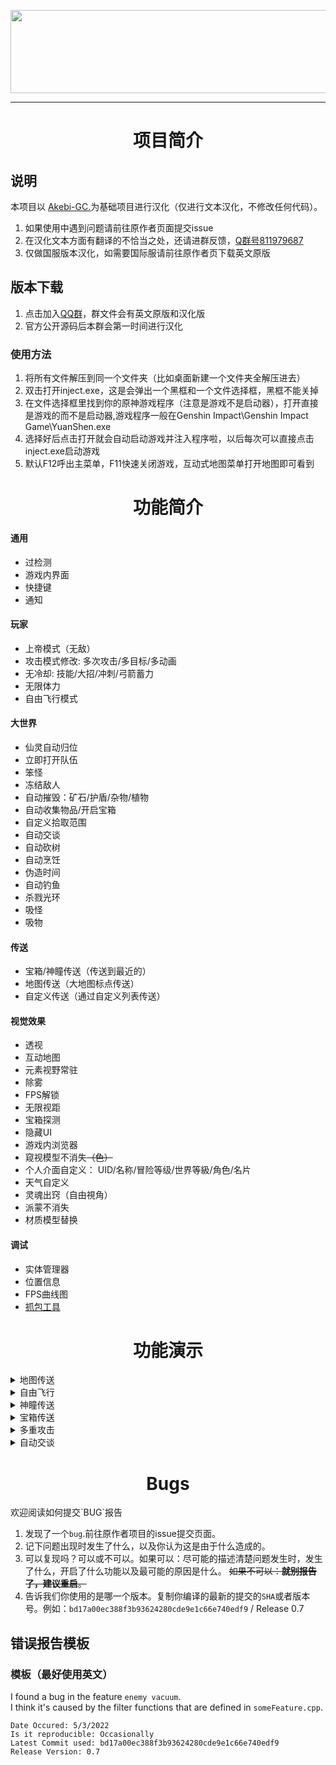<p align="center">
  <a href="#"><img width="690" height="133" src="https://user-images.githubusercontent.com/67109235/176832764-471a6bd5-405f-43dd-97ec-c11997880993.png"></a>
</p>

---

<h1 align="center">项目简介</h1>

## 说明
本项目以 [Akebi-GC.](https://github.com/Akebi-Group/Akebi-GC/)为基础项目进行汉化（仅进行文本汉化，不修改任何代码）。

1. 如果使用中遇到问题请前往原作者页面提交issue
1. 在汉化文本方面有翻译的不恰当之处，还请进群反馈，[Q群号811979687](https://jq.qq.com/?_wv=1027&k=hPATw7vp)
1. 仅做国服版本汉化，如需要国际服请前往原作者页下载英文原版

## 版本下载
1. 点击加入[QQ群](https://jq.qq.com/?_wv=1027&k=hPATw7vp)，群文件会有英文原版和汉化版
1. 官方公开源码后本群会第一时间进行汉化


### 使用方法
1. 将所有文件解压到同一个文件夹（比如桌面新建一个文件夹全解压进去）
1. 双击打开inject.exe，这是会弹出一个黑框和一个文件选择框，黑框不能关掉
1. 在文件选择框里找到你的原神游戏程序（注意是游戏不是启动器），打开直接是游戏的而不是启动器,游戏程序一般在Genshin Impact\Genshin Impact Game\YuanShen.exe
1. 选择好后点击打开就会自动启动游戏并注入程序啦，以后每次可以直接点击inject.exe启动游戏
1. 默认F12呼出主菜单，F11快速关闭游戏，互动式地图菜单打开地图即可看到

<h1 align="center">功能简介</h1>


#### 通用
- 过检测
- 游戏内界面
- 快捷键
- 通知

#### 玩家
- 上帝模式（无敌）
- 攻击模式修改: 多次攻击/多目标/多动画
- 无冷却: 技能/大招/冲刺/弓箭蓄力
- 无限体力
- 自由飞行模式

#### 大世界
- 仙灵自动归位
- 立即打开队伍
- 笨怪
- 冻结敌人
- 自动摧毁：矿石/护盾/杂物/植物
- 自动收集物品/开启宝箱
- 自定义拾取范围
- 自动交谈
- 自动砍树
- 自动烹饪
- 伪造时间
- 自动钓鱼
- 杀戮光环
- 吸怪
- 吸物

#### 传送
- 宝箱/神瞳传送（传送到最近的）
- 地图传送（大地图标点传送）
- 自定义传送（通过自定义列表传送）

#### 视觉效果
- 透视
- 互动地图
- 元素视野常驻
- 除雾
- FPS解锁
- 无限视距
- 宝箱探测
- 隐藏UI
- 游戏内浏览器
- 窥视模型不消失~~（色）~~
- 个人介面自定义： UID/名称/冒险等级/世界等級/角色/名片
- 天气自定义
- 灵魂出窍（自由視角）
- 派蒙不消失
- 材质模型替换

#### 调试
- 实体管理器
- 位置信息
- FPS曲线图
- [抓包工具](https://github.com/Akebi-Group/Akebi-PacketSniffer)


<h1 align="center">功能演示</h1>

<details>
  <summary>地图传送</summary>
  <img src="https://github.com/CallowBlack/gif-demos/blob/main/genshin-cheat/map-teleport-demo.gif"/>
</details>
<details>
  <summary>自由飞行</summary>
  <img src="https://github.com/CallowBlack/gif-demos/blob/main/genshin-cheat/noclip-demo.gif"/>
</details>
<details>
  <summary>神瞳传送</summary>
  <img src="https://github.com/CallowBlack/gif-demos/blob/main/genshin-cheat/oculi-teleport-demo.gif"/>
</details>
<details>
  <summary>宝箱传送</summary>
  <img src="https://github.com/CallowBlack/gif-demos/blob/main/genshin-cheat/chest-teleport-demo.gif"/>
</details>
<details>
  <summary>多重攻击</summary>
  <img src="https://github.com/CallowBlack/gif-demos/blob/main/genshin-cheat/rapid-fire-demo.gif"/>
</details>
<details>
  <summary>自动交谈</summary>
  <img src="https://github.com/CallowBlack/gif-demos/blob/main/genshin-cheat/auto-talk-demo.gif"/>
</details>


<h1 align="center">Bugs</h1>
欢迎阅读如何提交`BUG`报告

1. 发现了一个`bug`.前往原作者项目的issue提交页面。
1. 记下问题出现时发生了什么，以及你认为这是由于什么造成的。
1. 可以复现吗？可以或不可以。如果可以：尽可能的描述清楚问题发生时，发生了什么，开启了什么功能以及最可能的原因是什么。 ~~如果不可以：**就别报告了，建议重启**。~~
1. 告诉我们你使用的是哪一个版本。复制你编译的最新的提交的`SHA`或者版本号。例如：`bd17a00ec388f3b93624280cde9e1c66e740edf9` / Release 0.7

## **错误报告模板**


### 模板（最好使用英文）
I found a bug in the feature `enemy vacuum`.  
I think it's caused by the filter functions that are defined in `someFeature.cpp`.

```
Date Occured: 5/3/2022  
Is it reproducible: Occasionally
Latest Commit used: bd17a00ec388f3b93624280cde9e1c66e740edf9
Release Version: 0.7  
```
